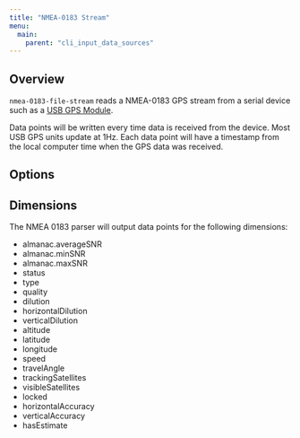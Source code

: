 ```yaml
---
title: "NMEA-0183 Stream"
menu:
  main:
    parent: "cli_input_data_sources"
---
```


## Overview
`nmea-0183-file-stream` reads a NMEA-0183 GPS stream from a serial device such as a [USB GPS Module](https://www.amazon.com/s?k=usb+gps+module&ref=nb_sb_noss_2).

Data points will be written every time data is received from the device. Most USB GPS units update at 1Hz. Each data point will have a timestamp from the local computer time when the GPS data was received.

## Options

## Dimensions

The NMEA 0183 parser will output data points for the following dimensions:
- almanac.averageSNR
- almanac.minSNR
- almanac.maxSNR
- status
- type
- quality
- dilution
- horizontalDilution
- verticalDilution
- altitude
- latitude
- longitude
- speed
- travelAngle
- trackingSatellites
- visibleSatellites
- locked
- horizontalAccuracy
- verticalAccuracy
- hasEstimate
